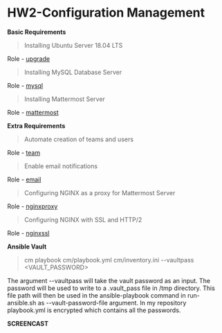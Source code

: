 # HW2-Configuration Management

**Basic Requirements**

> Installing Ubuntu Server 18.04 LTS

Role - [upgrade](https://github.ncsu.edu/uschatto/HW2-DevOps/tree/master/cm/roles/upgrade/tasks)


> Installing MySQL Database Server

Role - [mysql](https://github.ncsu.edu/uschatto/HW2-DevOps/tree/master/cm/roles/mysql/tasks)


> Installing Mattermost Server

Role - [mattermost](https://github.ncsu.edu/uschatto/HW2-DevOps/tree/master/cm/roles/mattermost/tasks)


**Extra Requirements**

> Automate creation of teams and users

Role - [team](https://github.ncsu.edu/uschatto/HW2-DevOps/tree/master/cm/roles/team/tasks)


> Enable email notifications

Role - [email](https://github.ncsu.edu/uschatto/HW2-DevOps/tree/master/cm/roles/email/tasks)


> Configuring NGINX as a proxy for Mattermost Server

Role - [nginxproxy](https://github.ncsu.edu/uschatto/HW2-DevOps/tree/master/cm/roles/nginxproxy/tasks)


> Configuring NGINX with SSL and HTTP/2

Role - [nginxssl](https://github.ncsu.edu/uschatto/HW2-DevOps/tree/master/cm/roles/nginxssl/tasks)


**Ansible Vault**

> cm playbook cm/playbook.yml cm/inventory.ini --vaultpass <VAULT_PASSWORD>

The argument --vaultpass will take the vault password as an input. The password will be used to write to a .vault_pass file in /tmp directory. This file path will then be used in the ansible-playbook command in run-ansible.sh as --vault-password-file argument. In my repository playbook.yml is encrypted which contains all the passwords.

**SCREENCAST**
